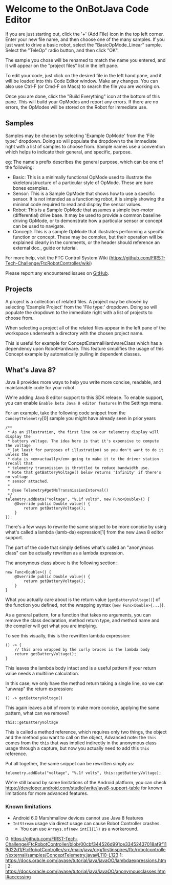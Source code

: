 # Welcome to the OnBotJava Code Editor

If you are just starting out, click the '+' (Add File) icon in the top left corner.
Enter your new file name, and then choose one of the many samples.
If you just want to drive a basic robot, select the "BasicOpMode_Linear" sample.
Select the "TeleOp" radio button, and then click "OK".

The sample you chose will be renamed to match the name you entered, and it 
will appear on the "project files" list in the left pane.

To edit your code, just click on the desired file in the left hand pane, 
and it will be loaded into this Code Editor window. Make any changes. You can also
use Ctrl-F (or Cmd-F on Macs) to search the file you are working on.

Once you are done, click the "Build Everything" icon at the bottom of this pane.
This will build your OpModes and report any errors.
If there are no errors, the OpModes will be stored on the Robot for immediate use.

## Samples

Samples may be chosen by selecting 'Example OpMode' from the 'File type:' dropdown.  Doing so
will populate the dropdown to the immediate right with a list of samples to choose from.
Sample names use a convention which helps to indicate their general, and specific, purpose.

eg: The name's prefix describes the general purpose, which can be one of the following:

* Basic:    This is a minimally functional OpMode used to illustrate the skeleton\/structure
            of a particular style of OpMode.  These are bare bones examples.
* Sensor:   This is a Sample OpMode that shows how to use a specific sensor.
            It is not intended as a functioning robot, it is simply showing the minimal code
            required to read and display the sensor values.
* Robot:    This is a Sample OpMode that assumes a simple two-motor (differential) drive base.
            It may be used to provide a common baseline driving OpMode, or
            to demonstrate how a particular sensor or concept can be used to navigate.
* Concept:	This is a sample OpMode that illustrates performing a specific function or concept.
            These may be complex, but their operation will be explained clearly in the comments,
            or the header should reference an external doc., guide or tutorial.

For more help, visit the FTC Control System Wiki (https://github.com/FIRST-Tech-Challenge/FtcRobotController/wiki)

Please report any encountered issues on [GitHub](https://github.com/FIRST-Tech-Challenge/FtcRobotController).

## Projects

A project is a collection of related files.  A project may be chosen by selecting 'Example Project'
from the 'File type:' dropdown.  Doing so will populate the dropdown to the immediate right with 
a list of projects to choose from.

When selecting a project all of the related files appear in the left pane of the workspace 
underneath a directory with the chosen project name.

This is useful for example for ConceptExternalHardwareClass which has a dependency upon
RobotHardware.  This feature simplifies the usage of this Concept example by automatically
pulling in dependent classes.

## What's Java 8?

Java 8 provides more ways to help you write more concise, readable, and maintainable code
for your robot.

We're adding Java 8 editor support to this SDK release. 
To enable support, you can enable `Enable beta Java 8 editor features` in the Settings menu.

For an example, take the following code snippet from
the `ConceptTelemetry`[0] sample you might have already seen in prior years

```
/**
 * As an illustration, the first line on our telemetry display will display the
 * battery voltage. The idea here is that it's expensive to compute the voltage
 * (at least for purposes of illustration) so you don't want to do it unless the
 * data is <em>actually</em> going to make it to the driver station (recall that
 * telemetry transmission is throttled to reduce bandwidth use.
 * Note that getBatteryVoltage() below returns 'Infinity' if there's no voltage
 * sensor attached.
 *
 * @see Telemetry#getMsTransmissionInterval()
 */
telemetry.addData("voltage", "%.1f volts", new Func<Double>() {
    @Override public Double value() {
        return getBatteryVoltage();
    }
});
```

There's a few ways to rewrite the same snippet to be more concise by using 
what's called a lambda (lamb-da) expression[1] from the new Java 8 editor support.

The part of the code that simply defines what's called an "anonymous class"
can be actually rewritten as a lambda expression.

The anonymous class above is the following section:
```
new Func<Double>() {
    @Override public Double value() {
        return getBatteryVoltage();
    }
}
```

What you actually care about is the return value (`getBatteryVoltage()`)
of the function you defined, not the wrapping syntax (`new Func<Double>{...}`).

As a general pattern, for a function that takes no arguments, you can remove
the class declaration, method return type, and method name and the compiler
will get what you are implying.

To see this visually, this is the rewritten lambda expression:
```
() -> {
    // this area wrapped by the curly braces is the lambda body
    return getBatteryVoltage();
}
```

This leaves the lambda body intact and is a useful pattern if your return value
needs a multiline calculation.

In this case, we only have the method return taking a single line, so we can
"unwrap" the return expression:
```
() -> getBatteryVoltage()
```

This again leaves a bit of room to make more concise, applying the same pattern,
what can we remove?

```
this::getBatteryVoltage
```

This is called a method reference, which requires only two things, the object and
the method you want to call on the object,
Advanced note: the `this` comes from the `this` that was implied indirectly in the anonymous class
usage through a capture, but now you actually need to add this `this` reference.

Put all together, the same snippet can be rewritten simply as:
```
telemetry.addData("voltage", "%.1f volts", this::getBatteryVoltage);
```


We're still bound by some limitations of the Android platform, you can check
https://developer.android.com/studio/write/java8-support-table for known 
limitations for more advanced features.

### Known limitations
- Android 6.0 Marshmallow devices cannot use Java 8 features
- `IntStream` usage via direct usage can cause Robot Controller crashes. 
  - You can use `Arrays.of(new int[]{1})` as a workaround.

0: https://github.com/FIRST-Tech-Challenge/FtcRobotController/blob/00cbf344526d991ce33452437018af9f119d22d1/FtcRobotController/src/main/java/org/firstinspires/ftc/robotcontroller/external/samples/ConceptTelemetry.java#L110-L123
1: https://docs.oracle.com/javase/tutorial/java/javaOO/lambdaexpressions.html
2: https://docs.oracle.com/javase/tutorial/java/javaOO/anonymousclasses.html#accessing




